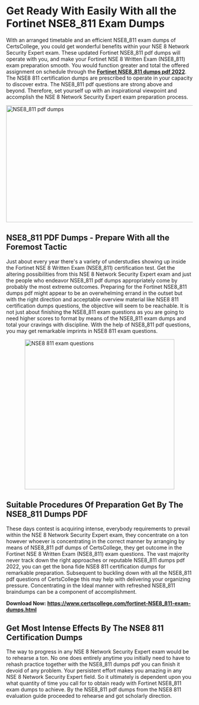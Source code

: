 <h1><strong>Get Ready With Easily With all the Fortinet NSE8_811 Exam Dumps&nbsp;</strong></h1>
<p><span style="font-weight: 400;">With an arranged timetable and an efficient  NSE8_811 exam dumps of CertsCollege, you could get wonderful benefits within your NSE 8 Network Security Expert exam. These updated Fortinet NSE8_811 pdf dumps will operate with you, and make your Fortinet NSE 8 Written Exam (NSE8_811) exam preparation smooth. You would function greater and total the offered assignment on schedule through the <strong><a href="https://www.certscollege.com/fortinet-NSE8_811-exam-dumps.html">Fortinet NSE8_811 dumps pdf 2022</a></strong>. The NSE8 811 certification dumps are prescribed to operate in your capacity to discover extra. The  NSE8_811 pdf questions are strong above and beyond. Therefore, set yourself up with an inspirational viewpoint and accomplish the NSE 8 Network Security Expert exam preparation process.&nbsp;</span></p>
<p><span style="font-weight: 400;"><img style="display: block; margin-left: auto; margin-right: auto;" src="https://i.ibb.co/CPDK3ps/Yellow-and-Blue-Initiative-Blog-Banner.png" alt="NSE8_811 pdf dumps" width="559" height="315" /></span></p>
<h2><strong>NSE8_811 PDF Dumps - Prepare With all the Foremost Tactic</strong></h2>
<p><span style="font-weight: 400;">Just about every year there's a variety of understudies showing up inside the Fortinet NSE 8 Written Exam (NSE8_811) certification test. Get the altering possibilities from this NSE 8 Network Security Expert exam and just the people who endeavor NSE8_811 pdf dumps appropriately come by probably the most extreme outcomes. Preparing for the Fortinet NSE8_811 dumps pdf might appear to be an overwhelming errand in the outset but with the right direction and acceptable overview material like NSE8 811 certification dumps questions, the objective will seem to be reachable. It is not just about finishing the NSE8_811 exam questions as you are going to need higher scores to format by means of the NSE8_811 exam dumps and total your cravings with discipline. With the help of NSE8_811 pdf questions, you may get remarkable imprints in NSE8 811 exam questions.</span></p>
<p><span style="font-weight: 400;"><a href="https://tinyurl.com/yyocbzly"><img style="display: block; margin-left: auto; margin-right: auto;" src="https://i.ibb.co/9tMrhdY/Teacher-Appreciation-Invitation.png" alt="NSE8 811 exam questions " width="404" height="404" /></a></span></p>
<h2><strong>Suitable Procedures Of Preparation Get By The NSE8_811 Dumps PDF</strong></h2>
<p><span style="font-weight: 400;">These days contest is acquiring intense, everybody requirements to prevail within the NSE 8 Network Security Expert exam, they concentrate on a ton however whoever is concentrating in the correct manner by arranging by means of NSE8_811 pdf dumps of CertsCollege, they get outcome in the Fortinet NSE 8 Written Exam (NSE8_811) exam questions. The vast majority never track down the right approaches or reputable NSE8_811 dumps pdf 2022, you can get the bona fide NSE8 811 certification dumps for remarkable preparation. Subsequent to buckling down with all the  NSE8_811 pdf questions of CertsCollege this may help with delivering your organizing pressure. Concentrating in the Ideal manner with refreshed NSE8_811 braindumps can be a component of accomplishment.</span></p>
<p><span style="font-weight: 400;"><strong>Download Now: <a href="https://www.certscollege.com/fortinet-NSE8_811-exam-dumps.html">https://www.certscollege.com/fortinet-NSE8_811-exam-dumps.html</a></strong></span></p>
<h2><strong>Get Most Intense Effects By The NSE8 811 Certification Dumps</strong></h2>
<p><span style="font-weight: 400;">The way to progress in any NSE 8 Network Security Expert exam would be to rehearse a ton. No one does entirely anytime you initially need to have to rehash practice together with the NSE8_811 dumps pdf you can finish it devoid of any problem. Your persistent effort makes you amazing in any NSE 8 Network Security Expert field. So it ultimately is dependent upon you what quantity of time you call for to obtain ready with Fortinet NSE8_811 exam dumps to achieve. By the NSE8_811 pdf dumps from the NSE8 811 evaluation guide proceeded to rehearse and got scholarly direction.</span></p>
